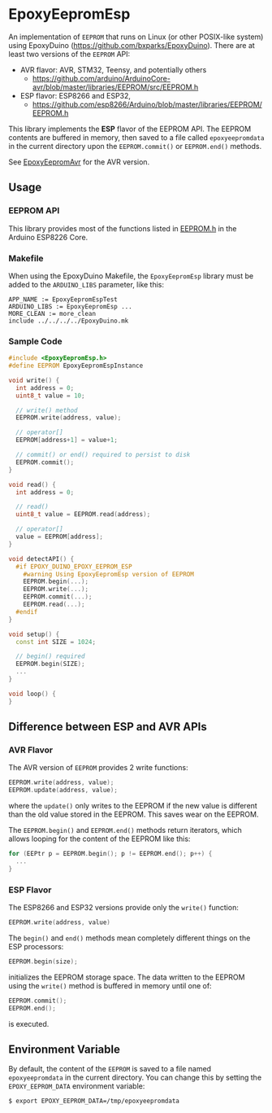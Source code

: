 # EpoxyEepromEsp

An implementation of `EEPROM` that runs on Linux (or other POSIX-like system)
using EpoxyDuino (https://github.com/bxparks/EpoxyDuino). There are at least two
versions of the `EEPROM` API:

* AVR flavor: AVR, STM32, Teensy, and potentially others
    * https://github.com/arduino/ArduinoCore-avr/blob/master/libraries/EEPROM/src/EEPROM.h
* ESP flavor: ESP8266 and ESP32,
    * https://github.com/esp8266/Arduino/blob/master/libraries/EEPROM/EEPROM.h

This library implements the **ESP** flavor of the EEPROM API. The EEPROM
contents are buffered in memory, then saved to a file called `epoxyeepromdata`
in the current directory upon the `EEPROM.commit()` or `EEPROM.end()` methods.

See [EpoxyEepromAvr](../EpoxyEepromAvr/) for the AVR version.

## Usage

### EEPROM API

This library provides most of the functions listed in
[EEPROM.h](https://github.com/esp8266/Arduino/blob/master/libraries/EEPROM/EEPROM.h)
in the Arduino ESP8226 Core.

### Makefile

When using the EpoxyDuino Makefile, the `EpoxyEepromEsp` library must be added to
the `ARDUINO_LIBS` parameter, like this:

```
APP_NAME := EpoxyEepromEspTest
ARDUINO_LIBS := EpoxyEepromEsp ...
MORE_CLEAN := more_clean
include ../../../../EpoxyDuino.mk
```

### Sample Code

```C++
#include <EpoxyEepromEsp.h>
#define EEPROM EpoxyEepromEspInstance

void write() {
  int address = 0;
  uint8_t value = 10;

  // write() method
  EEPROM.write(address, value);

  // operator[]
  EEPROM[address+1] = value+1;

  // commit() or end() required to persist to disk
  EEPROM.commit();
}

void read() {
  int address = 0;

  // read()
  uint8_t value = EEPROM.read(address);

  // operator[]
  value = EEPROM[address];
}

void detectAPI() {
  #if EPOXY_DUINO_EPOXY_EEPROM_ESP
    #warning Using EpoxyEepromEsp version of EEPROM
    EEPROM.begin(...);
    EEPROM.write(...);
    EEPROM.commit(...);
    EEPROM.read(...);
  #endif
}

void setup() {
  const int SIZE = 1024;

  // begin() required
  EEPROM.begin(SIZE);
  ...
}

void loop() {
}
```

## Difference between ESP and AVR APIs

### AVR Flavor

The AVR version of `EEPROM` provides 2 write functions:
```C++
EEPROM.write(address, value);
EEPROM.update(address, value);
```
where the `update()` only writes to the EEPROM if the new value is different
than the old value stored in the EEPROM. This saves wear on the EEPROM.

The `EEPROM.begin()` and `EEPROM.end()` methods return iterators, which allows
looping for the content of the EEPROM like this:

```C++
for (EEPtr p = EEPROM.begin(); p != EEPROM.end(); p++) {
  ...
}
```

### ESP Flavor

The ESP8266 and ESP32 versions provide only the `write()` function:

```C++
EEPROM.write(address, value)
```

The `begin()` and `end()` methods mean completely different things on the ESP
processors:

```C++
EEPROM.begin(size);
```
initializes the EEPROM storage space. The data written to the EEPROM using
the `write()` method is buffered in memory until one of:

```C++
EEPROM.commit();
EEPROM.end();
```
is executed.

## Environment Variable

By default, the content of the `EEPROM` is saved to a file named
`epoxyeepromdata` in the current directory. You can change this by setting the
`EPOXY_EEPROM_DATA` environment variable:

```
$ export EPOXY_EEPROM_DATA=/tmp/epoxyeepromdata
```
